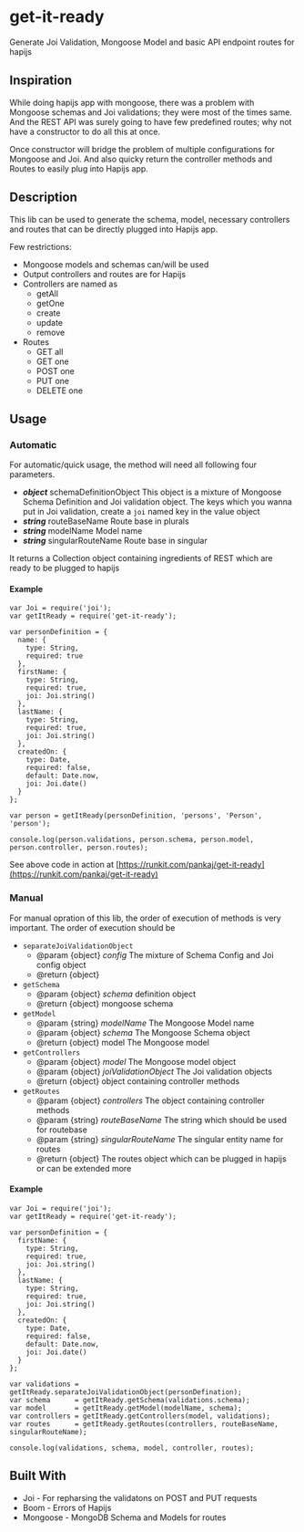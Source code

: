 # get-it-ready

Generate Joi Validation, Mongoose Model and basic API endpoint routes for hapijs

## Inspiration

While doing hapijs app with mongoose, there was a problem with Mongoose schemas and Joi validations; they were most of the times same. And the REST API was surely going to have few predefined routes; why not have a constructor to do all this at once. 

Once constructor will bridge the problem of multiple configurations for Mongoose and Joi. And also quicky return the controller methods and Routes to easily plug into Hapijs app.

## Description

This lib can be used to generate the schema, model, necessary controllers and routes that can be directly plugged into Hapijs app.

Few restrictions:
* Mongoose models and schemas can/will be used
* Output controllers and routes are for Hapijs
* Controllers are named as 
  * getAll
  * getOne
  * create
  * update
  * remove
* Routes 
  * GET all
  * GET one
  * POST one
  * PUT one
  * DELETE one

## Usage

### Automatic

For automatic/quick usage, the method will need all following four parameters.

* __*object*__ schemaDefinitionObject This object is a mixture of Mongoose Schema Definition and Joi validation object. The keys which you wanna put in Joi validation, create a `joi` named key in the value object
* __*string*__ routeBaseName Route base in plurals
* __*string*__ modelName Model name
* __*string*__ singularRouteName Route base in singular

It returns a Collection object containing ingredients of REST which are ready to be plugged to hapijs

#### Example

```
var Joi = require('joi');
var getItReady = require('get-it-ready');

var personDefinition = {
  name: { 
    type: String, 
    required: true 
  },
  firstName: { 
    type: String, 
    required: true, 
    joi: Joi.string() 
  },
  lastName: { 
    type: String, 
    required: true, 
    joi: Joi.string() 
  },
  createdOn: { 
    type: Date, 
    required: false, 
    default: Date.now, 
    joi: Joi.date() 
  }
};

var person = getItReady(personDefinition, 'persons', 'Person', 'person');

console.log(person.validations, person.schema, person.model, person.controller, person.routes);
```

See above code in action at [https://runkit.com/pankaj/get-it-ready](https://runkit.com/pankaj/get-it-ready)

### Manual

For manual opration of this lib, the order of execution of methods is very important. The order of execution should be 
* `separateJoiValidationObject`
  * @param  {object} _config_ The mixture of Schema Config and Joi config object
  * @return {object}
* `getSchema`
  * @param  {object} _schema_ definition object
  * @return {object} mongoose schema
* `getModel`
  * @param  {string} _modelName_ The Mongoose Model name
  * @param  {object} _schema_ The Mongoose Schema object
  * @return {object} model The Mongoose model
* `getControllers`
  * @param  {object} _model_ The Mongoose model object
  * @param  {object} _joiValidationObject_ The Joi validation objects
  * @return {object} object containing controller methods
* `getRoutes`
  * @param  {object} _controllers_ The object containing controller methods
  * @param  {string} _routeBaseName_ The string which should be used for routebase
  * @param  {string} _singularRouteName_ The singular entity name for routes
  * @return {object} The routes object which can be plugged in hapijs or can be extended more

#### Example

```
var Joi = require('joi');
var getItReady = require('get-it-ready');

var personDefinition = {
  firstName: { 
    type: String, 
    required: true, 
    joi: Joi.string() 
  },
  lastName: { 
    type: String, 
    required: true, 
    joi: Joi.string() 
  },
  createdOn: { 
    type: Date, 
    required: false, 
    default: Date.now, 
    joi: Joi.date() 
  }
};

var validations = getItReady.separateJoiValidationObject(personDefination);
var schema      = getItReady.getSchema(validations.schema);
var model       = getItReady.getModel(modelName, schema);
var controllers = getItReady.getControllers(model, validations);
var routes      = getItReady.getRoutes(controllers, routeBaseName, singularRouteName);

console.log(validations, schema, model, controller, routes);
```

## Built With

* Joi - For repharsing the validatons on POST and PUT requests
* Boom - Errors of Hapijs
* Mongoose - MongoDB Schema and Models for routes
